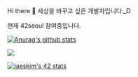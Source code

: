  Hi there 👋 
세상을 바꾸고 싶은 개발자입니다:_D

현재 42seoul 참여중입니다. 
<!--
**qhftkf1/qhftkf1** is a ✨ _special_ ✨ repository because its `README.md` (this file) appears on your GitHub profile.

Here are some ideas to get you started:

- 🔭 I’m currently working on ...
- 🌱 I’m currently learning ...
- 👯 I’m looking to collaborate on ...
- 🤔 I’m looking for help with ...
- 💬 Ask me about ...
- 📫 How to reach me: ...
- 😄 Pronouns: ...
- ⚡ Fun fact: ...
-->
[![Anurag's github stats](https://github-readme-stats.vercel.app/api?username=qhftkf1)](https://github.com/anuraghazra/github-readme-stats)

<a href="https://hits.seeyoufarm.com"><img src="https://hits.seeyoufarm.com/api/count/incr/badge.svg?url=https%3A%2F%2Fgithub.com%2Fqhftkf1&count_bg=%2379C83D&title_bg=%23555555&icon=&icon_color=%23E7E7E7&title=hits&edge_flat=true"/></a>

[![jaeskim's 42 stats](https://badge42.herokuapp.com/api/stats/seusong)](https://github.com/JaeSeoKim/badge42)
